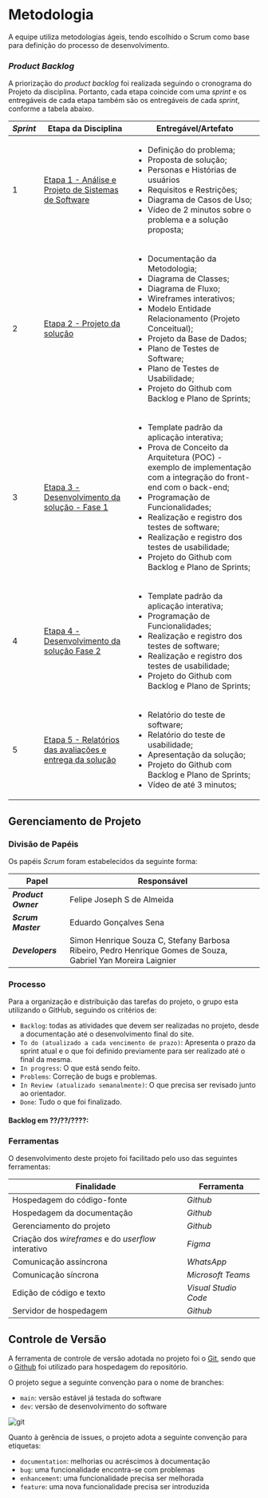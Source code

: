 
# Metodologia

A equipe utiliza metodologias ágeis, tendo escolhido o Scrum como base para definição do processo de desenvolvimento.

### ***Product Backlog***

A priorização do *product backlog* foi realizada seguindo o cronograma do Projeto da disciplina. Portanto, cada etapa coincide com uma *sprint* e os entregáveis de cada etapa também são os entregáveis de cada *sprint*, conforme a tabela abaixo.

*Sprint*   | Etapa da Disciplina                                         | Entregável/Artefato 
---------- | ----------------------------------------------------------- | -----------------
1          | [Etapa 1 - Análise e Projeto de Sistemas de Software](https://pucminas.instructure.com/courses/156804/pages/etapa-1-orientacoes-para-implementacao-desta-etapa) | <ul><li>Definição do problema;</li><li>Proposta de solução;</li><li>Personas e Histórias de usuários</li><li>Requisitos e Restrições;</li><li>Diagrama de Casos de Uso;</li><li>Vídeo de 2 minutos sobre o problema e a solução proposta;</li></ul>
2          | [Etapa 2 - Projeto da solução](https://pucminas.instructure.com/courses/156804/pages/etapa-2-orientacoes-para-implementacao-desta-etapa) | <ul><li>Documentação da Metodologia;</li><li>Diagrama de Classes;</li><li>Diagrama de Fluxo;</li><li>Wireframes interativos;</li><li>Modelo Entidade Relacionamento (Projeto Conceitual);</li><li>Projeto da Base de Dados;</li><li>Plano de Testes de Software;</li><li>Plano de Testes de Usabilidade;</li><li>Projeto do Github com Backlog e Plano de Sprints;</li></ul>
3          | [Etapa 3 - Desenvolvimento da solução - Fase 1](https://pucminas.instructure.com/courses/156804/pages/etapa-3-orientacoes-para-implementacao-desta-etapa) | <ul><li>Template padrão da aplicação interativa;</li><li>Prova de Conceito da Arquitetura (POC) - exemplo de implementação com a integração do front-end com o back-end;</li><li>Programação de Funcionalidades;</li><li>Realização e registro dos testes de software;</li><li>Realização e registro dos testes de usabilidade;</li><li>Projeto do Github com Backlog e Plano de Sprints;</li></ul>
4          | [Etapa 4 - Desenvolvimento da solução Fase 2](https://pucminas.instructure.com/courses/156804/pages/etapa-4-orientacoes-para-implementacao-desta-etapa) | <ul><li>Template padrão da aplicação interativa;</li><li>Programação de Funcionalidades;</li><li>Realização e registro dos testes de software;</li><li>Realização e registro dos testes de usabilidade;</li><li>Projeto do Github com Backlog e Plano de Sprints;</li></ul>
5          | [Etapa 5 - Relatórios das avaliações e entrega da solução](https://pucminas.instructure.com/courses/156804/pages/etapa-5-orientacoes-para-implementacao-desta-etapa) | <ul><li>Relatório do teste de software;</li><li>Relatório do teste de usabilidade;</li><li>Apresentação da solução;</li><li>Projeto do Github com Backlog e Plano de Sprints;</li><li>Vídeo de até 3 minutos;</li></ul>

## Gerenciamento de Projeto

### Divisão de Papéis

Os papéis *Scrum* foram estabelecidos da seguinte forma:

Papel                | Responsável
---------------------| -------------------------
***Product Owner***  | Felipe Joseph S de Almeida
***Scrum Master***   | Eduardo Gonçalves Sena
***Developers***     | Simon Henrique Souza C, Stefany Barbosa Ribeiro, Pedro Henrique Gomes de Souza, Gabriel Yan Moreira Laignier

### Processo

Para a organização e distribuição das tarefas do projeto, o grupo esta utilizando o GitHub, seguindo os critérios de:

- `Backlog`: todas as atividades que devem ser realizadas no projeto, desde a documentação até o desenvolvimento final do site.
- `To do (atualizado a cada vencimento de prazo)`: Apresenta o prazo da sprint atual e o que foi definido previamente para ser  realizado até o final da mesma.
- `In progress`: O que está sendo feito.
- `Problems`: Correção de bugs e problemas.
- `In Review (atualizado semanalmente)`: O que precisa ser revisado junto ao orientador.
- `Done`: Tudo o que foi finalizado.

#### Backlog em ??/??/????:

### Ferramentas

O desenvolvimento deste projeto foi facilitado pelo uso das seguintes ferramentas:

Finalidade                                          | Ferramenta                   |
--------------------------------------------------- |----------------------------- |
Hospedagem do código-fonte                          | *Github*                     |
Hospedagem da documentação                          | *Github*                     |
Gerenciamento do projeto                            | *Github*                     |
Criação dos *wireframes* e do *userflow* interativo | *Figma*                      |
Comunicação assíncrona                              | *WhatsApp*                   |
Comunicação síncrona                                | *Microsoft Teams*            |
Edição de código e texto                            | *Visual Studio Code*         |
Servidor de hospedagem                              | *Github*                     |

## Controle de Versão

A ferramenta de controle de versão adotada no projeto foi o
[Git](https://git-scm.com/), sendo que o [Github](https://github.com)
foi utilizado para hospedagem do repositório.

O projeto segue a seguinte convenção para o nome de branches:

- `main`: versão estável já testada do software
- `dev`: versão de desenvolvimento do software

![git](https://github.com/ICEI-PUC-Minas-PMV-ADS/pmv-ads-2023-2-e2-proj-int-t3-pmv-ads-2023-2-e2-projprecocerto-g4-t3/assets/74187849/c2f9b263-7836-4317-af04-615dfa715e0d)

Quanto à gerência de issues, o projeto adota a seguinte convenção para
etiquetas:

- `documentation`: melhorias ou acréscimos à documentação
- `bug`: uma funcionalidade encontra-se com problemas
- `enhancement`: uma funcionalidade precisa ser melhorada
- `feature`: uma nova funcionalidade precisa ser introduzida
